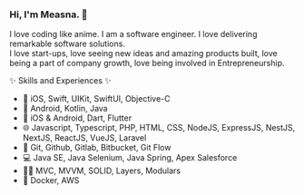### Hi, I'm Measna. 👋

I love coding like anime. I am a software engineer. I love delivering remarkable software solutions. <br>
I love start-ups, love seeing new ideas and amazing products built, love being a part of company growth, love being involved in Entrepreneurship.

✨ Skills and Experiences ✨

-  iOS, Swift, UIKit, SwiftUI, Objective-C
- 🤖 Android, Kotlin, Java
- 📱 iOS & Android, Dart, Flutter
- 🌐 Javascript, Typescript, PHP, HTML, CSS, NodeJS, ExpressJS, NestJS, NextJS, ReactJS, VueJS, Laravel
- 🧮 Git, Github, Gitlab, Bitbucket, Git Flow
- 💻 Java SE, Java Selenium, Java Spring, Apex Salesforce
- 👨‍💻 MVC, MVVM, SOLID, Layers, Modulars
- 🐳 Docker, AWS



